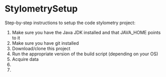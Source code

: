 # StylometrySetup
Step-by-step instructions to setup the code stylometry project:
1.  Make sure you have the Java JDK installed and that JAVA_HOME points to it
2.  Make sure you have git installed
3.  Download/clone this project
4.  Run the appropriate version of the build script (depending on your OS)
5.  Acquire data
6.  
7.  
